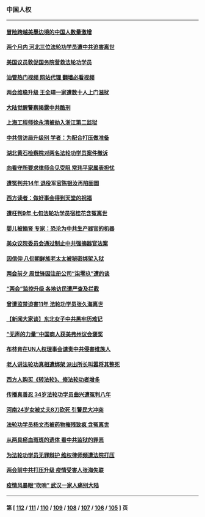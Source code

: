 ### 中国人权
---
#### [冒险跨越美墨边境的中国人数量激增](../../pages/ncid278/n13946742.md?03101645) 
#### [两个月内 河北三位法轮功学员遭中共迫害离世](../../pages/ncid278/n13945856.md?03101645) 
#### [美国议员敦促国务院营救法轮功学员](../../pages/ncid278/n13945791.md?03101645) 
#### [油管热门视频 网站代理 翻墙必看视频](http://138.2.39.72:81/youtube.html?epic-marker?03101645)
#### [两会维稳升级 王全璋一家遭数十人上门滋扰](../../pages/ncid278/n13946416.md?03101645) 
#### [大陆觉醒警察揭露中共酷刑](../../pages/ncid278/n13937616.md?03101645) 
#### [上海工程师徐永清被劫入浙江第二监狱](../../pages/ncid278/n13945041.md?03101645) 
#### [中共信访局升级别 学者：为配合打压做准备](../../pages/ncid278/n13945602.md?03101645) 
#### [湖北黄石检察院对两名法轮功学员案件撤诉](../../pages/ncid278/n13944382.md?03101645) 
#### [向看守所要求律师会见受阻 常玮平家属表担忧](../../pages/ncid278/n13944719.md?03101645) 
#### [遭冤判共14年 退役军官陈银汝再陷囹圄](../../pages/ncid278/n13943569.md?03101645) 
#### [西方读者：做好事会得到天堂的祝福](../../pages/ncid278/n13943151.md?03101645) 
#### [遭枉判9年 七旬法轮功学员宿桂花含冤离世](../../pages/ncid278/n13943708.md?03101645) 
#### [婴儿被摘肾 专家：恐沦为中共生产器官的机器](../../pages/ncid278/n13944074.md?03101645) 
#### [美众议院委员会通过制止中共强摘器官法案](../../pages/ncid278/n13943637.md?03101645) 
#### [因信仰 八旬朝鲜族老太太被秘密绑架入狱](../../pages/ncid278/n13942333.md?03101645) 
#### [两会前夕 周世锋因注册公司“柒零玖”遭约谈](../../pages/ncid278/n13942894.md?03101645) 
#### [“两会”监控升级 各地访民遭严查及拦截](../../pages/ncid278/n13942702.md?03101645) 
#### [曾遭监禁迫害11年 法轮功学员张久海离世](../../pages/ncid278/n13941569.md?03101645) 
#### [【新闻大家谈】东北女子中共黑牢历难记](../../pages/ncid278/n13942450.md?03101645) 
#### [“无声的力量”中国商人获美弗州议会褒奖](../../pages/ncid278/n13941208.md?03101645) 
#### [布林肯在UN人权理事会谴责中共侵害维族人](../../pages/ncid278/n13941841.md?03101645) 
#### [老人讲法轮功真相遭绑架 派出所长叫嚣将其整死](../../pages/ncid278/n13939553.md?03101645) 
#### [西方人购买《转法轮》、修法轮功者增多](../../pages/ncid278/n13939369.md?03101645) 
#### [传播真善忍 34岁法轮功学员曲兴遭冤判八年](../../pages/ncid278/n13939536.md?03101645) 
#### [河南24岁女被丈夫8刀砍死 引警民大冲突](../../pages/ncid278/n13939491.md?03101645) 
#### [法轮功学员杨文杰被药物摧残致疯 含冤离世](../../pages/ncid278/n13938659.md?03101645) 
#### [从两具瘀血斑斑的遗体 看中共监狱的罪恶](../../pages/ncid278/n13936388.md?03101645) 
#### [为法轮功学员无罪辩护 维权律师频遭法院打压](../../pages/ncid278/n13937296.md?03101645) 
#### [两会前中共打压升级 疫情受害人张海失联](../../pages/ncid278/n13938299.md?03101645) 
#### [疫情风暴眼“吹哨” 武汉一家人痛别大陆](../../pages/ncid278/n13937906.md?03101645) 

---
#### 第 [ [112](./112.md?03101645) / [111](./111.md?03101645) / [110](./110.md?03101645) / [109](./109.md?03101645) / [108](./108.md?03101645) / [107](./107.md?03101645) / [106](./106.md?03101645) / [105](./105.md?03101645) ] 页
